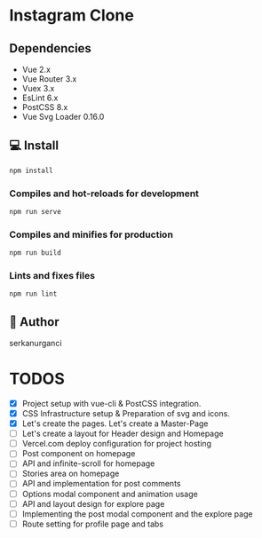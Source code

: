 # Instagram Clone

## Dependencies

- Vue 2.x
- Vue Router 3.x
- Vuex 3.x
- EsLint 6.x
- PostCSS 8.x
- Vue Svg Loader 0.16.0

## 💻 Install

```sh
npm install
```

### Compiles and hot-reloads for development

```sh
npm run serve
```

### Compiles and minifies for production

```sh
npm run build
```

### Lints and fixes files

```sh
npm run lint
```

## 👤 Author

serkanurganci

# TODOS

- [x] Project setup with vue-cli & PostCSS integration.
- [x] CSS Infrastructure setup & Preparation of svg and icons.
- [x] Let's create the pages. Let's create a Master-Page
- [ ] Let's create a layout for Header design and Homepage
- [ ] Vercel.com deploy configuration for project hosting
- [ ] Post component on homepage
- [ ] API and infinite-scroll for homepage
- [ ] Stories area on homepage
- [ ] API and implementation for post comments
- [ ] Options modal component and animation usage
- [ ] API and layout design for explore page
- [ ] Implementing the post modal component and the explore page
- [ ] Route setting for profile page and tabs
